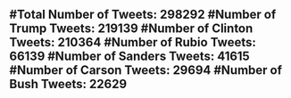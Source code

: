 #Total Number of Tweets: 298292 
#Number of Trump Tweets: 219139
#Number of Clinton Tweets: 210364
#Number of Rubio Tweets: 66139
#Number of Sanders Tweets: 41615
#Number of Carson Tweets: 29694
#Number of Bush Tweets: 22629
---

